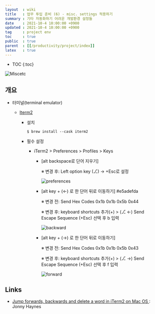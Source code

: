 ```yaml
---
layout  : wiki
title   : 업무 투입 준비 (6) - misc. settings 적용하기
summary : 기타 자동화하기 어려운 개발환경 설정들
date    : 2021-10-4 10:00:00 +0900
updated : 2021-10-4 10:00:00 +0900
tag     : project env
toc     : true
public  : true
parent  : [[/productivity/project/index]]
latex   : true
---
```

* TOC
{:toc}

![Miscetc](https://user-images.githubusercontent.com/65143458/135802066-e7f02b30-0c90-4e82-845d-7cab05a3856c.jpeg)

## 개요

* 터미널(terminal emulator)

    * [Iterm2](https://iterm2.com/downloads.html)

        * 설치

            ```
            $ brew install --cask iterm2

            ```

        * 필수 설정

            *  iTerm2 > Preferences > Profiles > Keys

                * [alt backspace로 단어 지우기]

                    ※ 변경 후: Left option key (⎇) -> +Esc로 설정
                    
                        
                    ![preferences](https://user-images.githubusercontent.com/65143458/135802758-eef1c57b-f8ec-4690-81a7-3879454b6fd9.png)


                * [alt key + (←) 로 한 단어 뒤로 이동하기]  #e5adefda

                    ※ 변경 전: Send Hex Codes 0x1b 0x1b 0x5b 0x44  

                    ※ 변경 후: keyboard shortcuts 추가(+) > (⎇ ←) Send Escape Sequence (+Esc) 선택 후 b 입력

                    ![backward](https://user-images.githubusercontent.com/65143458/135805390-3d2971f0-a72d-4b71-964d-b2217cc78e30.png)

                * [alt key + (→) 로 한 단어 뒤로 이동하기]

                    ※ 변경 전: Send Hex Codes 0x1b 0x1b 0x5b 0x43  

                    ※ 변경 후: keyboard shortcuts 추가(+) > (⎇ →) Send Escape Sequence (+Esc) 선택 후 f 입력


                    ![forward](https://user-images.githubusercontent.com/65143458/135805377-dd5878f0-1783-45e3-b8e4-e7696dea666c.png)


## Links

* [Jump forwards, backwards and delete a word in iTerm2 on Mac OS
](https://medium.com/@jonnyhaynes/jump-forwards-backwards-and-delete-a-word-in-iterm2-on-mac-os-43821511f0a):  Jonny Haynes

